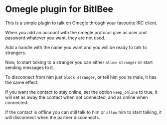 Omegle plugin for BitlBee
=========================
This is a simple plugin to talk on Omegle through your favourite IRC client.

When you add an account with the omegle protocol give as user and password whatever you want,
they are not used.

Add a handle with the name you want and you will be ready to talk to strangers.

Now, to start talking to a stranger you can either `allow stranger` or start sending messages to it.

To disconnect from him just `block stranger`, or tell him you're male, it has the same effect.

If you want the contact to stay online, set the option `keep_online` to true, it will set as away
the contact when not connected, and as online when connected.

If the contact is offline you can still talk to him or `allow` him to start talking, it will disconnect
when the partner disconnects.
